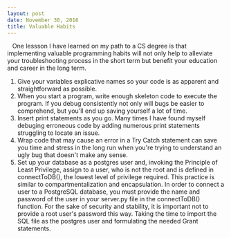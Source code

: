 ```yaml
---
layout: post
date: November 30, 2016
title: Valuable Habits
---
```



&nbsp;&nbsp;&nbsp;One lessson I have learned on my path to a CS degree is that implementing valuable programming habits will not only help to alleviate your troubleshooting process in the short term but benefit your education and career in the long term.


1. Give your variables explicative names so your code is as apparent and straightforward as possible. 
2. When you start a program, write enough skeleton code to execute the program. If you debug consistently not only will bugs be easier to comprehend, but you'll end up saving yourself a lot of time. 
3. Insert print statements as you go. Many times I have found myself debuging erroneous code by adding numerous print statements struggling to locate an issue. 
4. Wrap code that may cause an error in a Try Catch statement can save you time and stress in the long run when you're trying to understand an ugly bug that doesn't make any sense.
5. Set up your database as a postgres user and, invoking the Principle of Least Privilege, assign to a user, who is not the root and is defined in connectToDB(), the lowest level of privilege required. This practice is similar to compartmentalization and encapsulation. In order to connect a user to a PostgreSQL database, you must provide the name and password of the user in your server.py file in the connectToDB() function. For the sake of security and stability, it is important not to provide a root user's password this way. Taking the time to import the SQL file as the postgres user and formulating the needed Grant statements.



